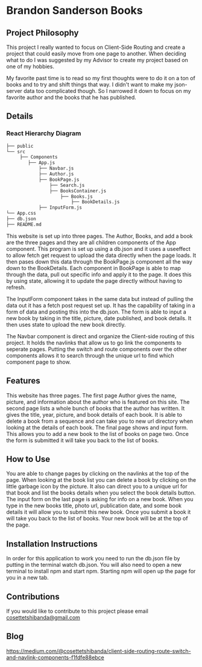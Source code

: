 # Brandon Sanderson Books


## Project Philosophy

This project I really wanted to focus on Client-Side Routing and create a project that could easily move from one page to another. When deciding what to do I was suggested by my Advisor to create my project based on one of my hobbies. 

My favorite past time is to read so my first thoughts were to do it on a ton of books and to try and shift things that way. I didn't want to make my json-server data too complicated though. So I narrowed it down to focus on my favorite author and the books that he has published. 

## Details

### React Hierarchy Diagram

```txt
├── public
└── src
     ├── Components
        ├── App.js
            ├── Navbar.js
            ├── Author.js
            ├── BookPage.js
                ├── Search.js
                ├── BooksContainer.js
                    ├── Books.js
                        ├── BookDetails.js
            ├── InputForm.js
└── App.css
├── db.json
├── README.md
```

This website is set up into three pages. The Author, Books, and add a book are the three pages and they are all children components of the App component. This program is set up using a db.json and it uses a useeffect to allow fetch get request to upload the data directly when the page loads. It then pases down this data through the BookPage.js component all the way down to the BookDetails. Each component in BookPage is able to map through the data, pull out specific info and apply it to the page. It does this by using state, allowing it to update the page directly without having to refresh.

The InputForm component takes in the same data but instead of pulling the data out it has a fetch post request set up. It has the capability of taking in a form of data and posting this into the db.json. The form is able to input a new book by taking in the title, picture, date published, and book details. It then uses state to upload the new book directly. 

The Navbar component is direct and organize the Client-side routing of this project. It holds the navlinks that allow us to go link the components to seperate pages. Putting the switch and route components over the other components allows it to search through the unique url to find which component page to show. 


## Features

This website has three pages. The first page Author gives the name, picture, and information about the author who is featured on this site. The second page lists a whole bunch of books that the author has written. It gives the title, year, picture, and book details of each book. It is able to delete a book from a sequence and can take you to new url directory when looking at the details of each book. The final page shows and input form. This allows you to add a new book to the list of books on page two. Once the form is submitted it will take you back to the list of books. 

## How to Use

You are able to change pages by clicking on the navlinks at the top of the page. When looking at the book list you can delete a book by clicking on the little garbage icon by the picture. It also can direct you to a unique url for that book and list the books details when you select the book details button. The input form on the last page is asking for info on a new book. When you type in the new books title, photo url, publication date, and some book details it will allow you to submit this new book. Once you submit a book it will take you back to the list of books. Your new book will be at the top of the page. 

## Installation Instructions

In order for this application to work you need to run the db.json file by putting in the terminal watch db.json. You will also need to open a new terminal to install npm and start npm. Starting npm will open up the page for you in a new tab. 

## Contributions
 
 If you would like to contribute to this project please email cosettetshibanda@gmail.com

## Blog
https://medium.com/@cosettetshibanda/client-side-routing-route-switch-and-navlink-components-f1fdfe88ebce
